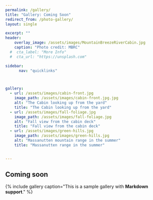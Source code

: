 ```yaml
---
permalink: /gallery/
title: "Gallery: Coming Soon"
redirect_from: /photo-gallery/
layout: single

excerpt: ""
header:
    overlay_image: /assets/images/MountainBreezeRiverCabin.jpg
    caption: "Photo credit: MBRC"
  #  cta_label: "More Info"
  #  cta_url: "https://unsplash.com"

sidebar:
      nav: "quicklinks"



gallery:
  - url: /assets/images/cabin-front.jpg
    image_path: /assets/images/cabin-front.jpg.jpg
    alt: "The Cabin looking up from the yard"
    title: "The Cabin looking up from the yard"
  - url: /assets/images/fall-foliage.jpg
    image_path: /assets/images/fall-foliage.jpg
    alt: "Fall view from the cabin deck"
    title: "Fall view from the cabin deck"
  - url: /assets/images/green-hills.jpg
    image_path: /assets/images/green-hills.jpg
    alt: "Massanutten mountain range in the summer"
    title: "Massanutten range in the summer"


---
```


## Coming soon


{% include gallery caption="This is a sample gallery with **Markdown support**." %}

